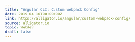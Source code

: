 ```yaml
---
title: "Angular CLI: Custom webpack Config"
date: 2019-04-10T00:00:00Z
link: https://alligator.io/angular/custom-webpack-config/
source: alligator.io
topic: Webdev
draft: false
---
```

